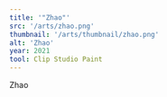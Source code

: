 ```yaml
---
title: '"Zhao"'
src: '/arts/zhao.png'
thumbnail: '/arts/thumbnail/zhao.png'
alt: 'Zhao'
year: 2021
tool: Clip Studio Paint
---
```


Zhao
